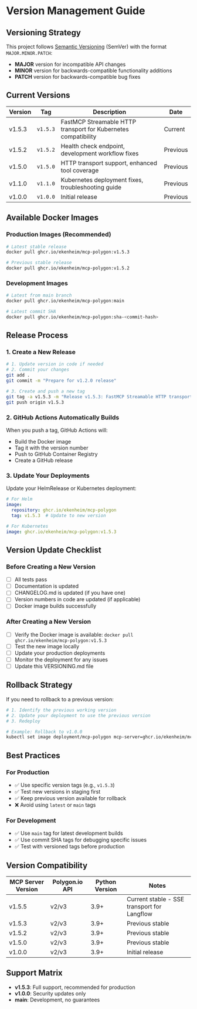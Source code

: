 # Version Management Guide

## Versioning Strategy

This project follows [Semantic Versioning](https://semver.org/) (SemVer) with the format `MAJOR.MINOR.PATCH`:

- **MAJOR** version for incompatible API changes
- **MINOR** version for backwards-compatible functionality additions
- **PATCH** version for backwards-compatible bug fixes

## Current Versions

| Version | Tag | Description | Date |
|---------|-----|-------------|------|
| v1.5.3 | `v1.5.3` | FastMCP Streamable HTTP transport for Kubernetes compatibility | Current |
| v1.5.2 | `v1.5.2` | Health check endpoint, development workflow fixes | Previous |
| v1.5.0 | `v1.5.0` | HTTP transport support, enhanced tool coverage | Previous |
| v1.1.0 | `v1.1.0` | Kubernetes deployment fixes, troubleshooting guide | Previous |
| v1.0.0 | `v1.0.0` | Initial release | Previous |

## Available Docker Images

### Production Images (Recommended)
```bash
# Latest stable release
docker pull ghcr.io/ekenheim/mcp-polygon:v1.5.3

# Previous stable release
docker pull ghcr.io/ekenheim/mcp-polygon:v1.5.2
```

### Development Images
```bash
# Latest from main branch
docker pull ghcr.io/ekenheim/mcp-polygon:main

# Latest commit SHA
docker pull ghcr.io/ekenheim/mcp-polygon:sha-<commit-hash>
```

## Release Process

### 1. Create a New Release

```bash
# 1. Update version in code if needed
# 2. Commit your changes
git add .
git commit -m "Prepare for v1.2.0 release"

# 3. Create and push a new tag
git tag -a v1.5.3 -m "Release v1.5.3: FastMCP Streamable HTTP transport for Kubernetes compatibility"
git push origin v1.5.3
```

### 2. GitHub Actions Automatically Builds

When you push a tag, GitHub Actions will:
- Build the Docker image
- Tag it with the version number
- Push to GitHub Container Registry
- Create a GitHub release

### 3. Update Your Deployments

Update your HelmRelease or Kubernetes deployment:

```yaml
# For Helm
image:
  repository: ghcr.io/ekenheim/mcp-polygon
  tag: v1.5.3  # Update to new version

# For Kubernetes
image: ghcr.io/ekenheim/mcp-polygon:v1.5.3
```

## Version Update Checklist

### Before Creating a New Version

- [ ] All tests pass
- [ ] Documentation is updated
- [ ] CHANGELOG.md is updated (if you have one)
- [ ] Version numbers in code are updated (if applicable)
- [ ] Docker image builds successfully

### After Creating a New Version

- [ ] Verify the Docker image is available: `docker pull ghcr.io/ekenheim/mcp-polygon:v1.5.3`
- [ ] Test the new image locally
- [ ] Update your production deployments
- [ ] Monitor the deployment for any issues
- [ ] Update this VERSIONING.md file

## Rollback Strategy

If you need to rollback to a previous version:

```bash
# 1. Identify the previous working version
# 2. Update your deployment to use the previous version
# 3. Redeploy

# Example: Rollback to v1.0.0
kubectl set image deployment/mcp-polygon mcp-server=ghcr.io/ekenheim/mcp-polygon:v1.0.0
```

## Best Practices

### For Production
- ✅ Use specific version tags (e.g., `v1.5.3`)
- ✅ Test new versions in staging first
- ✅ Keep previous version available for rollback
- ❌ Avoid using `latest` or `main` tags

### For Development
- ✅ Use `main` tag for latest development builds
- ✅ Use commit SHA tags for debugging specific issues
- ✅ Test with versioned tags before production

## Version Compatibility

| MCP Server Version | Polygon.io API | Python Version | Notes |
|-------------------|----------------|----------------|-------|
| v1.5.5 | v2/v3 | 3.9+ | Current stable - SSE transport for Langflow |
| v1.5.3 | v2/v3 | 3.9+ | Previous stable |
| v1.5.2 | v2/v3 | 3.9+ | Previous stable |
| v1.5.0 | v2/v3 | 3.9+ | Previous stable |
| v1.0.0 | v2/v3 | 3.9+ | Initial release |

## Support Matrix

- **v1.5.3**: Full support, recommended for production
- **v1.0.0**: Security updates only
- **main**: Development, no guarantees
